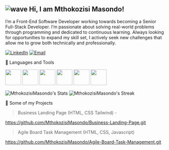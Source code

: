 ## ![wave](https://github.com/user-attachments/assets/cf857b1e-a676-4aa0-8f0b-ea167dc06509) Hi, I am Mthokozisi Masondo!

I’m a Front-End Software Developer working towards becoming a Senior Full-Stack Developer. I’m passionate about solving real-world problems through programming and dedicated to continuous learning. Always looking for opportunities to expand my skill set, I actively seek new challenges that allow me to grow both technically and professionally.

[![LinkedIn](https://img.shields.io/badge/LinkedIn-0077B5?style=for-the-badge&logo=linkedin&logoColor=white)](https://www.linkedin.com/in/mthokozisi-masondo-229219318/) [![Email](https://img.shields.io/badge/Gmail-D14836?style=for-the-badge&logo=gmail&logoColor=white)](mailto:m.masondo2001@gmail,com)

🧰 Languages and Tools
<p align="left">
<img src= "https://user-images.githubusercontent.com/25181517/192158954-f88b5814-d510-4564-b285-dff7d6400dad.png" width="50"> 
<img src= "https://user-images.githubusercontent.com/25181517/183898674-75a4a1b1-f960-4ea9-abcb-637170a00a75.png" width="50">
<img src= "https://user-images.githubusercontent.com/25181517/202896760-337261ed-ee92-4979-84c4-d4b829c7355d.png" width="50">
<img src= "https://user-images.githubusercontent.com/25181517/117447155-6a868a00-af3d-11eb-9cfe-245df15c9f3f.png" width="50">
<img src= "https://user-images.githubusercontent.com/25181517/192108891-d86b6220-e232-423a-bf5f-90903e6887c3.png" width="50">
<img src= "https://user-images.githubusercontent.com/25181517/192108372-f71d70ac-7ae6-4c0d-8395-51d8870c2ef0.png" width="50">
</p>

![MthokozisiMasondo's Stats](https://github-readme-stats.vercel.app/api?username=MthokozisiMasondo&theme=vue-dark&show_icons=true&hide_border=false&count_private=true)
![MthokozisiMasondo's Streak](https://github-readme-streak-stats.herokuapp.com/?user=MthokozisiMasondo&theme=vue-dark&hide_border=false)

📁 Some of my Projects

> Business Landing Page (HTML, CSS Tailwind) -

https://github.com/MthokozisiMasondo/Business-Landing-Page.git


> Agile Board Task Management (HTML, CSS, Javascript)

https://github.com/MthokozisiMasondo/Agile-Board-Task-Management.git
